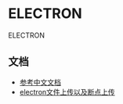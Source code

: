 # ELECTRON
ELECTRON

## 文档
- [参考中文文档](https://www.w3cschool.cn/electronmanual/71581qkm.html)
- [electron文件上传以及断点上传](https://chengdonglin.github.io/2018/11/21/electron%E6%96%87%E4%BB%B6%E4%B8%8A%E4%BC%A0%E4%BB%A5%E5%8F%8A%E6%96%AD%E7%82%B9%E4%B8%8B%E8%BD%BD/)
